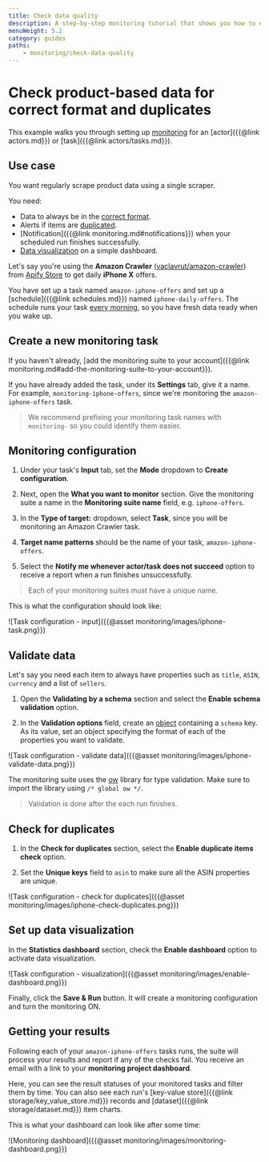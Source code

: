 ```yaml
---
title: Check data quality
description: A step-by-step monitoring tutorial that shows you how to ensure your data is correctly formatted and unique. Visualize your data using the monitoring dashboard.
menuWeight: 5.2
category: guides
paths:
    - monitoring/check-data-quality
---
```


# [](#check-product-based-data-for-correct-format-and-duplicates) Check product-based data for correct format and duplicates

This example walks you through setting up [monitoring](https://apify.com/apify/monitoring) for an [actor]({{@link actors.md}}) or [task]({{@link actors/tasks.md}}).

## [](#use-case) Use case

You want regularly scrape product data using a single scraper.

You need:

- Data to always be in the [correct format](#validate-data).
- Alerts if items are [duplicated](#check-for-duplicates).
- [Notification]({{@link monitoring.md#notifications}}) when your scheduled run finishes successfully.
- [Data visualization](#set-up-data-visualization) on a simple dashboard.

Let's say you're using the **Amazon Crawler** ([vaclavrut/amazon-crawler](https://apify.com/vaclavrut/amazon-crawler)) from [Apify Store](https://apify.com/store) to get daily **iPhone X** offers.

You have set up a task named `amazon-iphone-offers` and set up a [schedule]({{@link schedules.md}}) named `iphone-daily-offers`. The schedule runs your task [every morning](https://crontab.guru/#0_7_*_*_*), so you have fresh data ready when you wake up.

## [](#create-a-new-monitoring-task) Create a new monitoring task

If you haven't already, [add the monitoring suite to your account]({{@link monitoring.md#add-the-monitoring-suite-to-your-account}}).

If you have already added the task, under its **Settings** tab, give it a name. For example, `monitoring-iphone-offers`, since we're monitoring the `amazon-iphone-offers` task.

> We recommend prefixing your monitoring task names with `monitoring-` so you could identify them easier.

## [](#monitoring-configuration) Monitoring configuration

1. Under your task's **Input** tab, set the **Mode** dropdown to **Create configuration**.

2. Next, open the **What you want to monitor** section. Give the monitoring suite a name in the **Monitoring suite name** field, e.g. `iphone-offers`. 

3. In the **Type of target:** dropdown, select **Task**, since you will be monitoring an Amazon Crawler task.

4. **Target name patterns** should be the name of your task, `amazon-iphone-offers`.

5. Select the **Notify me whenever actor/task does not succeed** option to receive a report when a run finishes unsuccessfully.

> Each of your monitoring suites must have a unique name.

This is what the configuration should look like:

![Task configuration - input]({{@asset monitoring/images/iphone-task.png}})

## [](#validate-data) Validate data

Let's say you need each item to always have properties such as `title`, `ASIN`, `currency` and a list of `sellers`.

1. Open the **Validating by a schema** section and select the **Enable schema validation** option.

2. In the **Validation options** field, create an [object](https://javascript.info/object) containing a `schema` key. As its value, set an object specifying the format of each of the properties you want to validate.

![Task configuration - validate data]({{@asset monitoring/images/iphone-validate-data.png}})

The monitoring suite uses the [ow](https://www.npmjs.com/package/ow) library for type validation. Make sure to import the library using `/* global ow */`.

> Validation is done after the each run finishes.

## [](#check-for-duplicates) Check for duplicates

1. In the **Check for duplicates** section, select the **Enable duplicate items check** option.

2. Set the **Unique keys** field to `asin` to make sure all the ASIN properties are unique.

![Task configuration - check for duplicates]({{@asset monitoring/images/iphone-check-duplicates.png}})

## [](#set-up-data-visualization) Set up data visualization

In the **Statistics dashboard** section, check the **Enable dashboard** option to activate data visualization.

![Task configuration - visualization]({{@asset monitoring/images/enable-dashboard.png}})

Finally, click the **Save & Run** button. It will create a monitoring configuration and turn the monitoring ON.

## [](#getting-your-results) Getting your results

Following each of your `amazon-iphone-offers` tasks runs, the suite will process your results and report if any of the checks fail. You receive an email with a link to your **monitoring project dashboard**.

Here, you can see the result statuses of your monitored tasks and filter them by time. You can also see each run's [key-value store]({{@link storage/key_value_store.md}}) records and [dataset]({{@link storage/dataset.md}}) item charts.

This is what your dashboard can look like after some time:

![Monitoring dashboard]({{@asset monitoring/images/monitoring-dashboard.png}})


